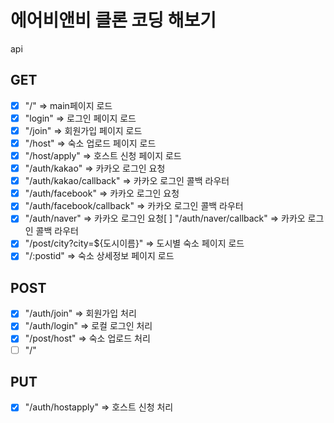 # 에어비앤비 클론 코딩 해보기

api

## GET
- [x] "/" => main페이지 로드  
- [x] "login" => 로그인 페이지 로드
- [x] "/join" => 회원가입 페이지 로드
- [x] "/host" => 숙소 업로드 페이지 로드
- [x] "/host/apply" => 호스트 신청 페이지 로드
- [x] "/auth/kakao" => 카카오 로그인 요청
- [x] "/auth/kakao/callback" => 카카오 로그인 콜백 라우터
- [x] "/auth/facebook" => 카카오 로그인 요청
- [x] "/auth/facebook/callback" => 카카오 로그인 콜백 라우터
- [x] "/auth/naver" => 카카오 로그인 요청[ ] "/auth/naver/callback" => 카카오 로그인 콜백 라우터
- [x] "/post/city?city=${도시이름}" => 도시별 숙소 페이지 로드
- [x] "/:postid" => 숙소 상세정보 페이지 로드

## POST
- [x] "/auth/join" => 회원가입 처리
- [x] "/auth/login" => 로컬 로그인 처리
- [x] "/post/host" => 숙소 업로드 처리
- [ ] "/"

## PUT
- [x] "/auth/hostapply" => 호스트 신청 처리
